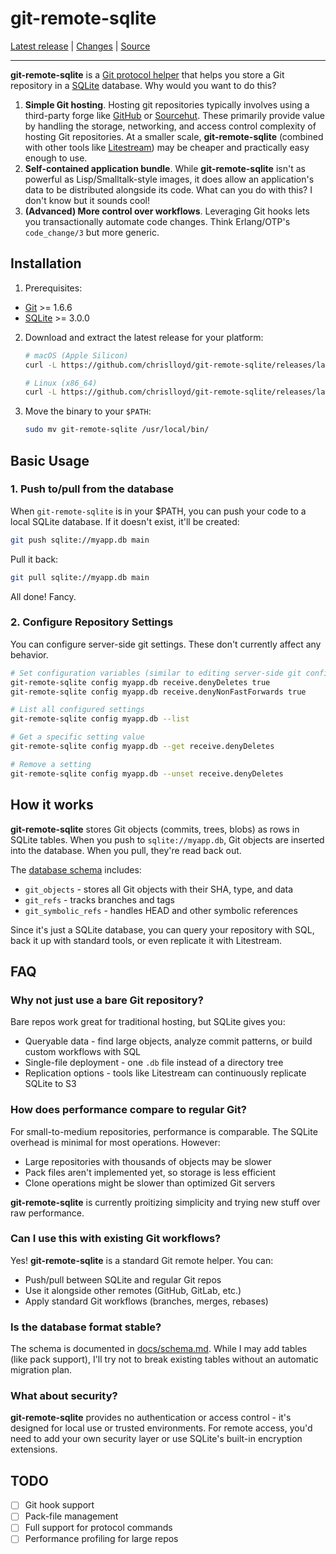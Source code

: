 # git-remote-sqlite

[Latest release](https://github.com/chrislloyd/git-remote-sqlite/releases/latest) | [Changes](https://github.com/chrislloyd/git-remote-sqlite/commits/main) | [Source](https://github.com/chrislloyd/git-remote-sqlite)

---

**git-remote-sqlite** is a [Git protocol helper](https://git-scm.com/docs/gitremote-helpers) that helps you store a Git repository in a [SQLite](https://www.sqlite.org) database. Why would you want to do this?

1. **Simple Git hosting**. Hosting git repositories typically involves using a third-party forge like [GitHub](https://github.com) or [Sourcehut](https://sourcehut.org). These primarily provide value by handling the storage, networking, and access control complexity of hosting Git repositories. At a smaller scale, **git-remote-sqlite** (combined with other tools like [Litestream](https://litestream.io)) may be cheaper and practically easy enough to use.
2. **Self-contained application bundle**. While **git-remote-sqlite** isn't as powerful as Lisp/Smalltalk-style images, it does allow an application's data to be distributed alongside its code. What can you do with this? I don't know but it sounds cool!
3. **(Advanced) More control over workflows**. Leveraging Git hooks lets you transactionally automate code changes. Think Erlang/OTP's `code_change/3` but more generic.

## Installation

1. Prerequisites:

* [Git](https://git-scm.com) >= 1.6.6
* [SQLite](https://sqlite.org) >= 3.0.0

2. Download and extract the latest release for your platform:

   ```bash
   # macOS (Apple Silicon)
   curl -L https://github.com/chrislloyd/git-remote-sqlite/releases/latest/download/git-remote-sqlite-aarch64-macos.tar.gz | tar xz

   # Linux (x86_64)
   curl -L https://github.com/chrislloyd/git-remote-sqlite/releases/latest/download/git-remote-sqlite-x86_64-linux.tar.gz | tar xz
   ```

3. Move the binary to your `$PATH`:

   ```bash
   sudo mv git-remote-sqlite /usr/local/bin/
   ```

## Basic Usage

### 1. Push to/pull from the database

When `git-remote-sqlite` is in your $PATH, you can push your code to a local SQLite database. If it doesn't exist, it'll be created:

```bash
git push sqlite://myapp.db main
```

Pull it back:

```bash
git pull sqlite://myapp.db main
```

All done! Fancy.

### 2. Configure Repository Settings

You can configure server-side git settings. These don't currently affect any behavior.

```bash
# Set configuration variables (similar to editing server-side git config)
git-remote-sqlite config myapp.db receive.denyDeletes true
git-remote-sqlite config myapp.db receive.denyNonFastForwards true

# List all configured settings
git-remote-sqlite config myapp.db --list

# Get a specific setting value
git-remote-sqlite config myapp.db --get receive.denyDeletes

# Remove a setting
git-remote-sqlite config myapp.db --unset receive.denyDeletes
```

## How it works

**git-remote-sqlite** stores Git objects (commits, trees, blobs) as rows in SQLite tables. When you push to `sqlite://myapp.db`, Git objects are inserted into the database. When you pull, they're read back out.

The [database schema](docs/schema.md) includes:

- `git_objects` - stores all Git objects with their SHA, type, and data
- `git_refs` - tracks branches and tags
- `git_symbolic_refs` - handles HEAD and other symbolic references

Since it's just a SQLite database, you can query your repository with SQL, back it up with standard tools, or even replicate it with Litestream.

## FAQ

### Why not just use a bare Git repository?

Bare repos work great for traditional hosting, but SQLite gives you:
- Queryable data - find large objects, analyze commit patterns, or build
custom workflows with SQL
- Single-file deployment - one `.db` file instead of a directory tree
- Replication options - tools like Litestream can continuously replicate
SQLite to S3

### How does performance compare to regular Git?

For small-to-medium repositories, performance is comparable. The SQLite
overhead is minimal for most operations. However:
- Large repositories with thousands of objects may be slower
- Pack files aren't implemented yet, so storage is less efficient
- Clone operations might be slower than optimized Git servers

**git-remote-sqlite** is currently proitizing simplicity and trying new stuff over raw performance.

### Can I use this with existing Git workflows?

Yes! **git-remote-sqlite** is a standard Git remote helper. You can:
- Push/pull between SQLite and regular Git repos
- Use it alongside other remotes (GitHub, GitLab, etc.)
- Apply standard Git workflows (branches, merges, rebases)

### Is the database format stable?

The schema is documented in [docs/schema.md](docs/schema.md). While I may
add tables (like pack support), I'll try not to break existing tables without an automatic migration plan.

### What about security?

**git-remote-sqlite** provides no authentication or access control - it's
designed for local use or trusted environments. For remote access, you'd need
  to add your own security layer or use SQLite's built-in encryption
extensions.

## TODO

- [ ] Git hook support
- [ ] Pack-file management
- [ ] Full support for protocol commands
- [ ] Performance profiling for large repos
